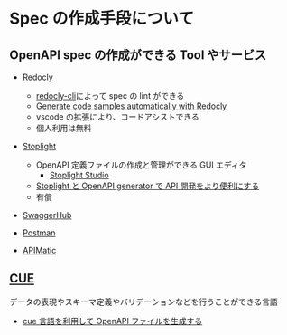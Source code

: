 # Spec の作成手段について

## OpenAPI spec の作成ができる Tool やサービス

- [Redocly](https://redocly.com/)
  - [redocly-cli](https://github.com/Redocly/redocly-cli)によって spec の lint ができる
  - [Generate code samples automatically with Redocly](https://www.youtube.com/watch?v=zZUR7ih2A5A)
  - vscode の拡張により、コードアシストできる
  - 個人利用は無料
- [Stoplight](https://stoplight.io/)

  - OpenAPI 定義ファイルの作成と管理ができる GUI エディタ
    - [Stoplight Studio](https://stoplight.io/studio)
  - [Stoplight と OpenAPI generator で API 開発をより便利にする](https://tech.talentx.co.jp/entry/2024/04/09/133904)
  - 有償

- [SwaggerHub](https://swagger.io/tools/swaggerhub/)
- [Postman](https://www.postman.com/)
- [APIMatic](https://www.apimatic.io/)

## [CUE](https://cuelang.org/)

データの表現やスキーマ定義やバリデーションなどを行うことができる言語

- [cue 言語を利用して OpenAPI ファイルを生成する](https://zenn.dev/kawahara/articles/bc7c0851bea7d4)

